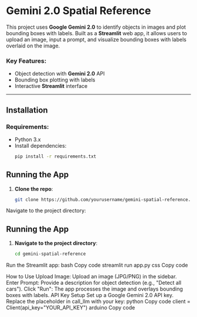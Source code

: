 # Gemini 2.0 Spatial Reference

This project uses **Google Gemini 2.0** to identify objects in images and plot bounding boxes with labels. Built as a **Streamlit** web app, it allows users to upload an image, input a prompt, and visualize bounding boxes with labels overlaid on the image.

### Key Features:
- Object detection with **Gemini 2.0** API
- Bounding box plotting with labels
- Interactive **Streamlit** interface

---

## Installation

### Requirements:
- Python 3.x
- Install dependencies:
  ```bash
  pip install -r requirements.txt
## Running the App

1. **Clone the repo**:
   ```bash
   git clone https://github.com/yourusername/gemini-spatial-reference.git

Navigate to the project directory:
## Running the App

1. **Navigate to the project directory**:
   ```bash
   cd gemini-spatial-reference
Run the Streamlit app:
bash
Copy code
streamlit run app.py
css
Copy code

How to Use
Upload Image: Upload an image (JPG/PNG) in the sidebar.
Enter Prompt: Provide a description for object detection (e.g., "Detect all cars").
Click "Run": The app processes the image and overlays bounding boxes with labels.
API Key Setup
Set up a Google Gemini 2.0 API key.
Replace the placeholder in call_llm with your key:
python
Copy code
client = Client(api_key="YOUR_API_KEY")
arduino
Copy code
